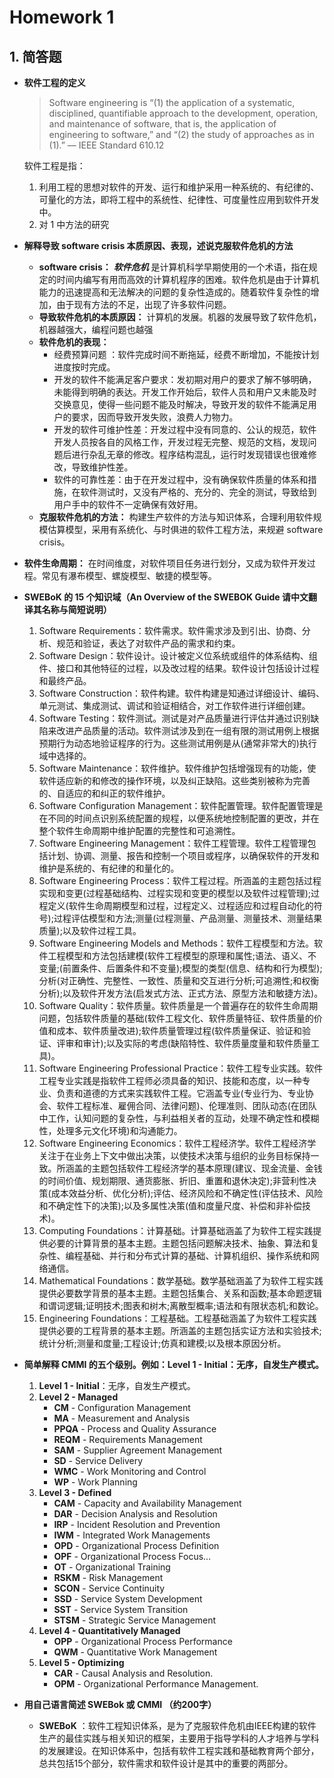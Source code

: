 # Homework 1

## 1. 简答题
* **软件工程的定义**
    
    > Software engineering is “(1) the application of a systematic, disciplined, quantifiable approach to the development, operation, and maintenance of software, that is, the application of engineering to software,” and “(2) the study of approaches as in (1).” –– IEEE Standard 610.12

    软件工程是指：

    1. 利用工程的思想对软件的开发、运行和维护采用一种系统的、有纪律的、可量化的方法，即将工程中的系统性、纪律性、可度量性应用到软件开发中。
    2. 对 1 中方法的研究
* **解释导致 software crisis 本质原因、表现，述说克服软件危机的方法**

    * **software crisis：** ***软件危机*** 是计算机科学早期使用的一个术语，指在规定的时间内编写有用而高效的计算机程序的困难。软件危机是由于计算机能力的迅速提高和无法解决的问题的复杂性造成的。随着软件复杂性的增加，由于现有方法的不足，出现了许多软件问题。
    * **导致软件危机的本质原因：** 计算机的发展。机器的发展导致了软件危机，机器越强大，编程问题也越强
    * **软件危机的表现：** 
        * 经费预算问题 ：软件完成时间不断拖延，经费不断增加，不能按计划进度按时完成。
        * 开发的软件不能满足客户要求：发初期对用户的要求了解不够明确，未能得到明确的表达。开发工作开始后，软件人员和用户又未能及时交换意见，使得一些问题不能及时解决，导致开发的软件不能满足用户的要求，因而导致开发失败，浪费人力物力。
        * 开发的软件可维护性差：开发过程中没有同意的、公认的规范，软件开发人员按各自的风格工作，开发过程无完整、规范的文档，发现问题后进行杂乱无章的修改。程序结构混乱，运行时发现错误也很难修改，导致维护性差。
        * 软件的可靠性差：由于在开发过程中，没有确保软件质量的体系和措施，在软件测试时，又没有严格的、充分的、完全的测试，导致给到用户手中的软件不一定确保有效好用。
    * **克服软件危机的方法：** 构建生产软件的方法与知识体系，合理利用软件规模估算模型，采用有系统化、与时俱进的软件工程方法，来规避 software crisis。 

* **软件生命周期：**
    在时间维度，对软件项目任务进行划分，又成为软件开发过程。常见有瀑布模型、螺旋模型、敏捷的模型等。
* **SWEBoK 的 15 个知识域（An Overview of the SWEBOK Guide 请中文翻译其名称与简短说明）**

    1. Software Requirements：软件需求。软件需求涉及到引出、协商、分析、规范和验证，表达了对软件产品的需求和约束。
    2. Software Design：软件设计。设计被定义位系统或组件的体系结构、组件、接口和其他特征的过程，以及改过程的结果。软件设计包括设计过程和最终产品。
    3. Software Construction：软件构建。软件构建是知通过详细设计、编码、单元测试、集成测试、调试和验证相结合，对工作软件进行详细创建。
    4. Software Testing：软件测试。测试是对产品质量进行评估并通过识别缺陷来改进产品质量的活动。软件测试涉及到在一组有限的测试用例上根据预期行为动态地验证程序的行为。这些测试用例是从(通常非常大的)执行域中选择的。
    5. Software Maintenance：软件维护。软件维护包括增强现有的功能，使软件适应新的和修改的操作环境，以及纠正缺陷。这些类别被称为完善的、自适应的和纠正的软件维护。
    6. Software Configuration Management：软件配置管理。软件配置管理是在不同的时间点识别系统配置的规程，以便系统地控制配置的更改，并在整个软件生命周期中维护配置的完整性和可追溯性。
    7. Software Engineering Management：软件工程管理。软件工程管理包括计划、协调、测量、报告和控制一个项目或程序，以确保软件的开发和维护是系统的、有纪律的和量化的。
    8. Software Engineering Process：软件工程过程。所涵盖的主题包括过程实现和变更(过程基础结构、过程实现和变更的模型以及软件过程管理);过程定义(软件生命周期模型和过程，过程定义、过程适应和过程自动化的符号);过程评估模型和方法;测量(过程测量、产品测量、测量技术、测量结果质量);以及软件过程工具。
    9. Software Engineering Models and Methods：软件工程模型和方法。软件工程模型和方法包括建模(软件工程模型的原理和属性;语法、语义、不变量;(前置条件、后置条件和不变量);模型的类型(信息、结构和行为模型);分析(对正确性、完整性、一致性、质量和交互进行分析;可追溯性;和权衡分析);以及软件开发方法(启发式方法、正式方法、原型方法和敏捷方法)。
    10. Software Quality：软件质量。软件质量是一个普遍存在的软件生命周期问题，包括软件质量的基础(软件工程文化、软件质量特征、软件质量的价值和成本、软件质量改进);软件质量管理过程(软件质量保证、验证和验证、评审和审计);以及实际的考虑(缺陷特性、软件质量度量和软件质量工具)。
    11. Software Engineering Professional Practice：软件工程专业实践。软件工程专业实践是指软件工程师必须具备的知识、技能和态度，以一种专业、负责和道德的方式来实践软件工程。它涵盖专业(专业行为、专业协会、软件工程标准、雇佣合同、法律问题)、伦理准则、团队动态(在团队中工作，认知问题的复杂性，与利益相关者的互动，处理不确定性和模糊性，处理多元文化环境)和沟通能力。
    12. Software Engineering Economics：软件工程经济学。软件工程经济学关注于在业务上下文中做出决策，以使技术决策与组织的业务目标保持一致。所涵盖的主题包括软件工程经济学的基本原理(建议、现金流量、金钱的时间价值、规划期限、通货膨胀、折旧、重置和退休决定);非营利性决策(成本效益分析、优化分析);评估、经济风险和不确定性(评估技术、风险和不确定性下的决策);以及多属性决策(值和度量尺度、补偿和非补偿技术)。
    13. Computing Foundations：计算基础。计算基础涵盖了为软件工程实践提供必要的计算背景的基本主题。主题包括问题解决技术、抽象、算法和复杂性、编程基础、并行和分布式计算的基础、计算机组织、操作系统和网络通信。
    14. Mathematical Foundations：数学基础。数学基础涵盖了为软件工程实践提供必要数学背景的基本主题。主题包括集合、关系和函数;基本命题逻辑和谓词逻辑;证明技术;图表和树木;离散型概率;语法和有限状态机;和数论。
    15. Engineering Foundations：工程基础。工程基础涵盖了为软件工程实践提供必要的工程背景的基本主题。所涵盖的主题包括实证方法和实验技术;统计分析;测量和度量;工程设计;仿真和建模;以及根本原因分析。
* **简单解释 CMMI 的五个级别。例如：Level 1 - Initial：无序，自发生产模式。**

    1. **Level 1 - Initial**：无序，自发生产模式。
    2. **Level 2 - Managed**
          * **CM** - Configuration Management
          * **MA** - Measurement and Analysis
          * **PPQA** - Process and Quality Assurance
          * **REQM** - Requirements Management
          * **SAM** - Supplier Agreement Management
          * **SD** - Service Delivery
          * **WMC** - Work Monitoring and Control
          * **WP** - Work Planning
    3. **Level 3 - Defined**
          * **CAM** - Capacity and Availability Management
          * **DAR** - Decision Analysis and Resolution
          * **IRP** - Incident Resolution and Prevention
          * **IWM** - Integrated Work Managements
          * **OPD** - Organizational Process Definition
          * **OPF** - Organizational Process Focus...
          * **OT** - Organizational Training
          * **RSKM** - Risk Management
          * **SCON** - Service Continuity
          * **SSD** - Service System Development
          * **SST** - Service System Transition
          * **STSM** - Strategic Service Management
    4. **Level 4 - Quantitatively Managed**
          * **OPP** - Organizational Process Performance
          * **QWM** - Quantitative Work Management
    5. **Level 5 - Optimizing**
          * **CAR** - Causal Analysis and Resolution.
          * **OPM** - Organizational Performance Management.
* **用自己语言简述 SWEBok 或 CMMI （约200字）**
    * **SWEBoK** ：软件工程知识体系，是为了克服软件危机由IEEE构建的软件生产的最佳实践与相关知识的框架，主要用于指导学科的人才培养与学科的发展建设。在知识体系中，包括有软件工程实践和基础教育两个部分，总共包括15个部分，软件需求和软件设计是其中的重要的两部分。
